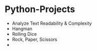 # Python-Projects

  - Analyze Text Readability & Complexity
  - Hangman
  - Rolling Dice
  - Rock, Paper, Scissors
  - 
